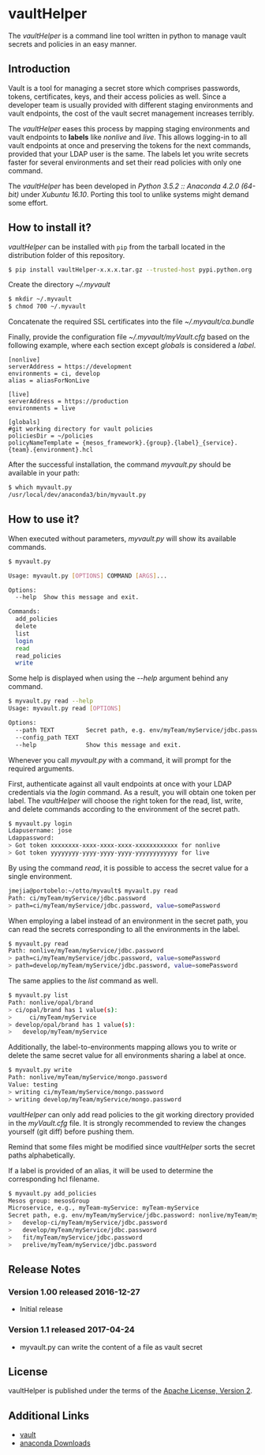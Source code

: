 
# vaultHelper

The *vaultHelper* is a command line tool written in python to manage vault secrets and policies
in an easy manner.

## Introduction

Vault is a tool for managing a secret store which comprises passwords, tokens, certificates, keys,
and their access policies as well.  Since a developer team is usually provided with different staging environments and
vault endpoints, the cost of the vault secret management increases terribly.  

The *vaultHelper* eases this process by mapping staging environments and vault endpoints to
**labels** like *nonlive* and *live*.  This allows logging-in to all vault endpoints at once
and preserving the tokens for the next commands, provided that your LDAP user is the same.  The labels let you write secrets faster for several environments and set their read policies with only one command.

The *vaultHelper* has been developed in *Python 3.5.2 :: Anaconda 4.2.0 (64-bit)* under *Xubuntu 16.10*.  Porting this tool to unlike systems might demand some effort.

## How to install it?

*vaultHelper* can be installed with `pip` from the  tarball located in the distribution folder of this repository.

```bash
$ pip install vaultHelper-x.x.x.tar.gz --trusted-host pypi.python.org
```

Create the directory *~/.myvault*

```bash
$ mkdir ~/.myvault
$ chmod 700 ~/.myvault
```

Concatenate the required SSL certificates into the file *~/.myvault/ca.bundle*

Finally, provide the configuration file *~/.myvault/myVault.cfg* based on the following example, where each section except *globals* is considered a *label*.

```
[nonlive]
serverAddress = https://development
environments = ci, develop
alias = aliasForNonLive

[live]
serverAddress = https://production
environments = live

[globals]
#git working directory for vault policies
policiesDir = ~/policies
policyNameTemplate = {mesos_framework}.{group}.{label}_{service}.{team}.{environment}.hcl
```

After the successful installation, the command *myvault.py* should be available in your path:

```bash
$ which myvault.py
/usr/local/dev/anaconda3/bin/myvault.py
```

## How to use it?

When executed without parameters, *myvault.py* will show its available commands.

```bash
$ myvault.py

Usage: myvault.py [OPTIONS] COMMAND [ARGS]...

Options:
  --help  Show this message and exit.

Commands:
  add_policies
  delete
  list
  login
  read
  read_policies
  write
```

Some help is displayed when using the *--help* argument behind any command.

```bash
$ myvault.py read --help
Usage: myvault.py read [OPTIONS]

Options:
  --path TEXT         Secret path, e.g. env/myTeam/myService/jdbc.password
  --config_path TEXT
  --help              Show this message and exit.
```


Whenever you call *myvault.py* with a command, it will prompt for the required arguments.

First, authenticate against all vault endpoints at once with your LDAP credentials via the *login* command.  As a result, you will obtain one token per label. The *vaultHelper* will choose the right token for the read, list, write, and delete commands according
to the environment of the secret path.

```bash
$ myvault.py login
Ldapusername: jose
Ldappassword:
> Got token xxxxxxxx-xxxx-xxxx-xxxx-xxxxxxxxxxxx for nonlive
> Got token yyyyyyyy-yyyy-yyyy-yyyy-yyyyyyyyyyyy for live
```

By using the command *read*, it is possible to access the secret value for a single environment.

```bash
jmejia@portobelo:~/otto/myvault$ myvault.py read
Path: ci/myTeam/myService/jdbc.password
> path=ci/myTeam/myService/jdbc.password, value=somePassword
```

When employing a label instead of an environment in the secret path, you can read the secrets
corresponding to all the environments in the label.

```bash
$ myvault.py read
Path: nonlive/myTeam/myService/jdbc.password
> path=ci/myTeam/myService/jdbc.password, value=somePassword
> path=develop/myTeam/myService/jdbc.password, value=somePassword
```

The same applies to the *list* command as well.

```bash
$ myvault.py list
Path: nonlive/opal/brand
> ci/opal/brand has 1 value(s):
>	  ci/myTeam/myService
> develop/opal/brand has 1 value(s):
>   develop/myTeam/myService

```


Additionally, the label-to-environments mapping allows you to write or delete the same secret value for all environments sharing a label at once.

```bash
$ myvault.py write
Path: nonlive/myTeam/myService/mongo.password
Value: testing
> writing ci/myTeam/myService/mongo.password
> writing develop/myTeam/myService/mongo.password
```

*vaultHelper* can only add read policies to the git working directory provided in the *myVault.cfg* file.  It is strongly recommended to review the changes yourself (git diff) before pushing them.

Remind that some files might be modified since *vaultHelper* sorts the secret paths alphabetically.

If a label is provided of an alias, it will be used to determine the corresponding hcl filename.

```bash
$ myvault.py add_policies
Mesos group: mesosGroup
Microservice, e.g., myTeam-myService: myTeam-myService
Secret path, e.g. env/myTeam/myService/jdbc.password: nonlive/myTeam/myService/jdbc.password
>	develop-ci/myTeam/myService/jdbc.password
>	develop/myTeam/myService/jdbc.password
>	fit/myTeam/myService/jdbc.password
>	prelive/myTeam/myService/jdbc.password
```


## Release Notes

### Version 1.00 released 2016-12-27
* Initial release

### Version 1.1 released 2017-04-24
* myvault.py can write the content of a file as vault secret

## License
vaultHelper is published under the terms of the [Apache License, Version 2](http://www.apache.org/licenses/LICENSE-2.0.html).

## Additional Links
* [vault](https://www.vaultproject.io/)
* [anaconda Downloads](https://www.continuum.io/downloads)
